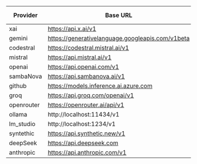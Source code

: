 | Provider   | Base URL                                         | Env Api Key        | Selected | Is Local |
|------------|--------------------------------------------------|--------------------|----------|----------|
| xai        | https://api.x.ai/v1                              | XAI_API_KEY        | True     | False    |
| gemini     | https://generativelanguage.googleapis.com/v1beta | GEMINI_API_KEY     | True     | False    |
| codestral  | https://codestral.mistral.ai/v1                  | CODESTRAL_API_KEY  | True     | False    |
| mistral    | https://api.mistral.ai/v1                        | MISTRAL_API_KEY    | True     | False    |
| openai     | https://api.openai.com/v1                        | OPENAI_API_KEY     | True     | False    |
| sambaNova  | https://api.sambanova.ai/v1                      | SAMBANOVA_API_KEY  | True     | False    |
| github     | https://models.inference.ai.azure.com            | GITHUB_API_KEY     | True     | False    |
| groq       | https://api.groq.com/openai/v1                   | GROQ_API_KEY       | True     | False    |
| openrouter | https://openrouter.ai/api/v1                     | OPENROUTER_API_KEY | True     | False    |
| ollama     | http://localhost:11434/v1                        | NEEDS_NO_KEY       | True     | True     |
| lm_studio  | http://localhost:1234/v1                         | NEEDS_NO_KEY       | True     | True     |
| syntethic  | https://api.synthetic.new/v1                     | SYNTHETIC_API_KEY  | True     | False    |
| deepSeek   | https://api.deepseek.com                         | DEEPSEEK_API_KEY   | True     | False    |
| anthropic  | https://api.anthropic.com/v1                     | ANTHROPIC_API_KEY  | True     | False    |
